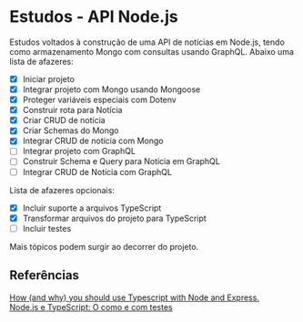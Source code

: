 # **Estudos - API Node.js**

Estudos voltados à construção de uma API de notícias em Node.js, tendo como armazenamento Mongo com consultas usando GraphQL. Abaixo uma lista de afazeres:

- [x] Iniciar projeto
- [x] Integrar projeto com Mongo usando Mongoose
- [x] Proteger variáveis especiais com Dotenv
- [x] Construir rota para Notícia
- [x] Criar CRUD de notícia
- [x] Criar Schemas do Mongo
- [x] Integrar CRUD de notícia com Mongo
- [ ] Integrar projeto com GraphQL
- [ ] Construir Schema e Query para Notícia em GraphQL
- [ ] Integrar CRUD de Notícia com GraphQL

Lista de afazeres opcionais:

- [x] Incluir suporte a arquivos TypeScript
- [x] Transformar arquivos do projeto para TypeScript
- [ ] Incluir testes

Mais tópicos podem surgir ao decorrer do projeto.

## **Referências**

[How (and why) you should use Typescript with Node and Express.](https://medium.com/javascript-in-plain-english/typescript-with-node-and-express-js-why-when-and-how-eb6bc73edd5d)  
[Node.js e TypeScript: O como e com testes](https://medium.com/@oieduardorabelo/node-js-e-typescript-o-como-e-com-testes-7affce2c02a8)